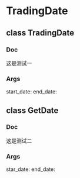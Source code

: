# TradingDate

## class TradingDate 
### Doc
这是测试一
### Args
start_date:
end_date:

## class GetDate
### Doc
这是测试二

### Args
star_date:
end_date: